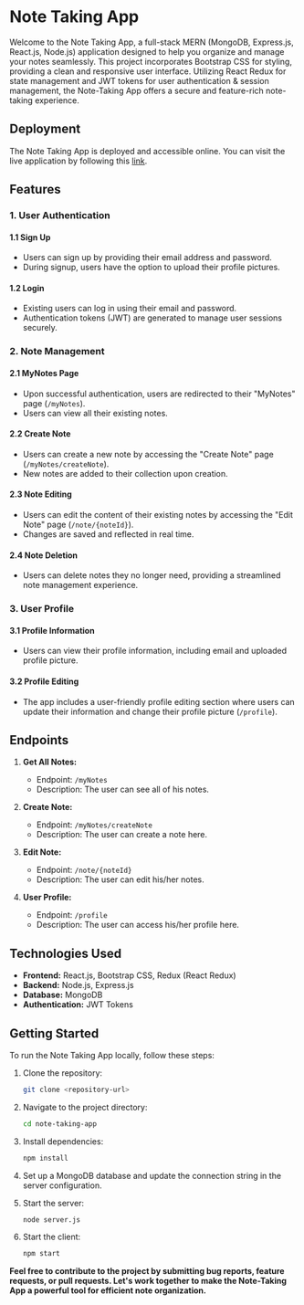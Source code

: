 # Note Taking App

Welcome to the Note Taking App, a full-stack MERN (MongoDB, Express.js, React.js, Node.js) application designed to help you organize and manage your notes seamlessly. This project incorporates Bootstrap CSS for styling, providing a clean and responsive user interface. Utilizing React Redux for state management and JWT tokens for user authentication & session management, the Note-Taking App offers a secure and feature-rich note-taking experience.

## Deployment

The Note Taking App is deployed and accessible online. You can visit the live application by following this [link](https://notesphere-flame.vercel.app/).

## Features

### 1. User Authentication

#### 1.1 Sign Up

- Users can sign up by providing their email address and password.
- During signup, users have the option to upload their profile pictures.

#### 1.2 Login

- Existing users can log in using their email and password.
- Authentication tokens (JWT) are generated to manage user sessions securely.

### 2. Note Management

#### 2.1 MyNotes Page

- Upon successful authentication, users are redirected to their "MyNotes" page (`/myNotes`).
- Users can view all their existing notes.

#### 2.2 Create Note

- Users can create a new note by accessing the "Create Note" page (`/myNotes/createNote`).
- New notes are added to their collection upon creation.

#### 2.3 Note Editing

- Users can edit the content of their existing notes by accessing the "Edit Note" page (`/note/{noteId}`).
- Changes are saved and reflected in real time.

#### 2.4 Note Deletion

- Users can delete notes they no longer need, providing a streamlined note management experience.

### 3. User Profile

#### 3.1 Profile Information

- Users can view their profile information, including email and uploaded profile picture.

#### 3.2 Profile Editing

- The app includes a user-friendly profile editing section where users can update their information and change their profile picture (`/profile`).

## Endpoints

1. **Get All Notes:**
   - Endpoint: `/myNotes`
   - Description: The user can see all of his notes.

2. **Create Note:**
   - Endpoint: `/myNotes/createNote`
   - Description: The user can create a note here.

3. **Edit Note:**
   - Endpoint: `/note/{noteId}`
   - Description: The user can edit his/her notes.

4. **User Profile:**
   - Endpoint: `/profile`
   - Description: The user can access his/her profile here.

## Technologies Used

- **Frontend:** React.js, Bootstrap CSS, Redux (React Redux)
- **Backend:** Node.js, Express.js
- **Database:** MongoDB
- **Authentication:** JWT Tokens

## Getting Started

To run the Note Taking App locally, follow these steps:

1. Clone the repository:

   ```bash
   git clone <repository-url>
   
2. Navigate to the project directory:

   ```bash
   cd note-taking-app

3. Install dependencies:

   ```bash
   npm install
   
4. Set up a MongoDB database and update the connection string in the server configuration.
   
5. Start the server:

   ```bash
   node server.js
   
6. Start the client:

   ```bash
   npm start


**Feel free to contribute to the project by submitting bug reports, feature requests, or pull requests. Let's work together to make the Note-Taking App a powerful tool for efficient note organization.**
